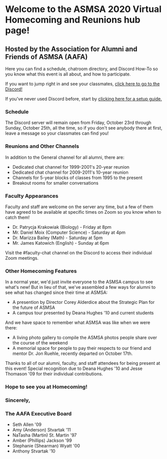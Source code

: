 # Welcome to the ASMSA 2020 Virtual Homecoming and Reunions hub page!
## Hosted by the Association for Alumni and Friends of ASMSA (AAFA)

Here you can find a schedule, chatroom directory, and Discord How-To so you know what this event is all about, and how to participate.

If you want to jump right in and see your classmates, [click here to go to the Discord!](https://discord.gg/hQth8HA)

If you've never used Discord before, start by [clicking here for a setup guide.](https://support.discord.com/hc/en-us/articles/360033931551-Getting-Started)

### Schedule

The Discord server will remain open from Friday, October 23rd through Sunday, October 25th, all the time, so if you don't see anybody there at first, leave a message so your classmates can find you!

### Reunions and Other Channels

In addition to the General channel for all alumni, there are:
  * Dedicated chat channel for 1999-2001's 20-year reunion
  * Dedicated chat channel for 2009-2011's 10-year reunion
  * Channels for 5-year blocks of classes from 1995 to the present
  * Breakout rooms for smaller conversations

### Faculty Appearances

Faculty and staff are welcome on the server any time, but a few of them have agreed to be available at specific times on Zoom so you know when to catch them! 
  * Dr. Patrycja Krakowiak (Biology) - Friday at 8pm
  * Mr. Daniel Moix (Computer Science) - Saturday at 4pm
  * Dr. Marizza Bailey (Math) - Saturday at 5pm
  * Mr. James Katowich (English) - Sunday at 6pm
  
Visit the #faculty-chat channel on the Discord to access their individual Zoom meetings.

### Other Homecoming Features

In a normal year, we'd just invite everyone to the ASMSA campus to see what's new! But in lieu of that, we've assembled a few ways for alumni to see what has changed since their time at ASMSA:
  * A presention by Director Corey Alderdice about the Strategic Plan for the future of ASMSA
  * A campus tour presented by Deana Hughes '10 and current students

And we have space to remember what ASMSA was like when we were there:
  * A living photo gallery to compile the ASMSA photos people share over the course of the weekend
  * A memorial space for people to pay their respects to our friend and mentor Dr. Jon Ruehle, recently departed on October 17th.

Thanks to all of our alumni, faculty, and staff attendees for being present at this event!
Special recognition due to Deana Hughes '10 and Jesse Thomason '09 for their individual contributions.

### Hope to see you at Homecoming!
### Sincerely,
### The AAFA Executive Board
 * Seth Allen '09
 * Amy (Anderson) Stvartak '11
 * NaTasha (Martin) St. Martin '97
 * Amber (Phillips) Jackson '99
 * Stephanie (Shearman) Wyatt '00
 * Anthony Stvartak '10
